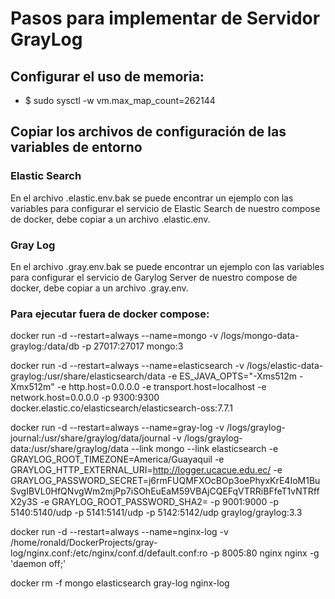 # Pasos para implementar de Servidor GrayLog
## Configurar el uso de memoria:
- $ sudo sysctl -w vm.max_map_count=262144
## Copiar los archivos de configuración de las variables de entorno
### Elastic Search
En el archivo .elastic.env.bak se puede encontrar un ejemplo con las variables para configurar el servicio de Elastic Search de nuestro compose de docker, debe copiar a un archivo .elastic.env.
### Gray Log
En el archivo .gray.env.bak se puede encontrar un ejemplo con las variables para configurar el servicio de Garylog Server de nuestro compose de docker, debe copiar a un archivo .gray.env.

### Para ejecutar fuera de docker compose:
docker run -d --restart=always --name=mongo -v /logs/mongo-data-graylog:/data/db -p 27017:27017 mongo:3

docker run -d --restart=always --name=elasticsearch -v /logs/elastic-data-graylog:/usr/share/elasticsearch/data -e ES_JAVA_OPTS="-Xms512m -Xmx512m" -e http.host=0.0.0.0 -e transport.host=localhost -e network.host=0.0.0.0 -p 9300:9300 docker.elastic.co/elasticsearch/elasticsearch-oss:7.7.1

docker run -d --restart=always --name=gray-log -v /logs/graylog-journal:/usr/share/graylog/data/journal -v /logs/graylog-data:/usr/share/graylog/data --link mongo --link elasticsearch -e GRAYLOG_ROOT_TIMEZONE=America/Guayaquil -e GRAYLOG_HTTP_EXTERNAL_URI=http://logger.ucacue.edu.ec/ -e GRAYLOG_PASSWORD_SECRET=j6rmFUQMFXOcBOp3oePhyxKrE4IoM1BuSvgIBVL0HfQNvgWm2mjPp7iSOhEuEaM59VBAjCQEFqVTRRiBFfeT1vNTRffX2y3S -e GRAYLOG_ROOT_PASSWORD_SHA2= -p 9001:9000 -p 5140:5140/udp -p 5141:5141/udp -p 5142:5142/udp graylog/graylog:3.3

docker run -d --restart=always --name=nginx-log -v /home/ronald/DockerProjects/gray-log/nginx.conf:/etc/nginx/conf.d/default.conf:ro -p 8005:80 nginx nginx -g 'daemon off;'

docker rm -f mongo elasticsearch gray-log nginx-log
